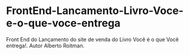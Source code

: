 # FrontEnd-Lancamento-Livro-Voce-e-o-que-voce-entrega
Front End do Lançamento do site de venda do Livro Você é o que Você entrega!.  Autor Alberto Roitman.
